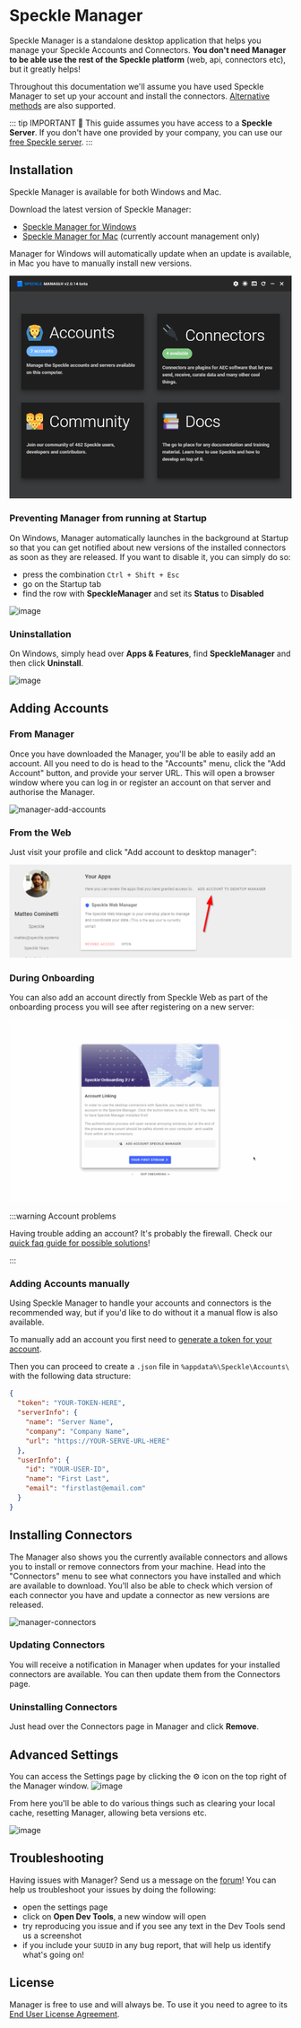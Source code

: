 # Speckle Manager

Speckle Manager is a standalone desktop application that helps you manage your Speckle Accounts and Connectors.
**You don't need Manager to be able use the rest of the Speckle platform** (web, api, connectors etc), but it greatly helps!

Throughout this documentation we'll assume you have used Speckle Manager to set up your account and install the connectors. [Alternative methods](/user/manager.md#adding-accounts-manually) are also supported.

::: tip IMPORTANT 🙌
This guide assumes you have access to a **Speckle Server**.
If you don't have one provided by your company, you can use our [free Speckle server](https://speckle.systems/getstarted/).
:::

## Installation

Speckle Manager is available for both Windows and Mac.

Download the latest version of Speckle Manager:

- [Speckle Manager for Windows](https://speckle-releases.ams3.digitaloceanspaces.com/manager/SpeckleManager%20Setup.exe)
- [Speckle Manager for Mac](https://speckle-releases.ams3.digitaloceanspaces.com/manager/SpeckleManager%20Setup.dmg) (currently account management only)

Manager for Windows will automatically update when an update is available, in Mac you have to manually install new versions.

![screenshot of the manager](../.vuepress/public/assets/manager.png)

### Preventing Manager from running at Startup

On Windows, Manager automatically launches in the background at Startup so that you can get notified about new versions of the installed connectors as soon as they are released.
If you want to disable it, you can simply do so:

- press the combination `Ctrl + Shift + Esc`
- go on the Startup tab
- find the row with **SpeckleManager** and set its **Status** to **Disabled**

![image](https://user-images.githubusercontent.com/2679513/112289752-7caab280-8c86-11eb-8c9a-928d536e8eb3.png)

### Uninstallation

On Windows, simply head over **Apps & Features**, find **SpeckleManager** and then click **Uninstall**.

![image](https://user-images.githubusercontent.com/2679513/112290160-dc08c280-8c86-11eb-962c-19a8a20afc94.png)

## Adding Accounts

### From Manager

Once you have downloaded the Manager, you'll be able to easily add an account. All you need to do is head to the "Accounts" menu, click the "Add Account" button, and provide your server URL. This will open a browser window where you can log in or register an account on that server and authorise the Manager.

![manager-add-accounts](https://user-images.githubusercontent.com/7717434/106609140-2c07ba80-655d-11eb-9728-d59b850ac9a2.gif)

### From the Web

Just visit your profile and click "Add account to desktop manager":

![image-20210322195941511](./img/manager/image-20210322195941511.png)

### During Onboarding

You can also add an account directly from Speckle Web as part of the onboarding process you will see after registering on a new server:

![account-onboarding](./img/manager/account-onboarding.gif)

:::warning Account problems

Having trouble adding an account? It's probably the firewall. Check our [quick faq guide for possible solutions](/user/FAQs.html#i-cannot-add-an-account-in-speckle-manager)!

:::

### Adding Accounts manually

Using Speckle Manager to handle your accounts and connectors is the recommended way, but if you'd like to do without it a manual flow is also available.

To manually add an account you first need to [generate a token for your account](/dev/tokens-apps).

Then you can proceed to create a `.json` file in `%appdata%\Speckle\Accounts\` with the following data structure:

```json
{
  "token": "YOUR-TOKEN-HERE",
  "serverInfo": {
    "name": "Server Name",
    "company": "Company Name",
    "url": "https://YOUR-SERVE-URL-HERE"
  },
  "userInfo": {
    "id": "YOUR-USER-ID",
    "name": "First Last",
    "email": "firstlast@email.com"
  }
}
```

## Installing Connectors

The Manager also shows you the currently available connectors and allows you to install or remove connectors from your machine. Head into the "Connectors" menu to see what connectors you have installed and which are available to download. You'll also be able to check which version of each connector you have and update a connector as new versions are released.

![manager-connectors](https://user-images.githubusercontent.com/7717434/106609134-2b6f2400-655d-11eb-8d2a-1730115e3bc7.gif)

### Updating Connectors

You will receive a notification in Manager when updates for your installed connectors are available. You can then update them from the Connectors page.

### Uninstalling Connectors

Just head over the Connectors page in Manager and click **Remove**.

## Advanced Settings

You can access the Settings page by clicking the ⚙ icon on the top right of the Manager window.
![image](https://user-images.githubusercontent.com/2679513/112290969-a1535a00-8c87-11eb-82f8-8e3a4b630e7c.png)

From here you'll be able to do various things such as clearing your local cache, resetting Manager, allowing beta versions etc.

![image](https://user-images.githubusercontent.com/2679513/112291184-cc3dae00-8c87-11eb-9c02-693108f499fb.png)

## Troubleshooting

Having issues with Manager? Send us a message on the [forum](https://speckle.community)!
You can help us troubleshoot your issues by doing the following:

- open the settings page
- click on **Open Dev Tools**, a new window will open
- try reproducing you issue and if you see any text in the Dev Tools send us a screenshot
- if you include your `SUUID` in any bug report, that will help us identify what's going on!

## License

Manager is free to use and will always be.
To use it you need to agree to its [End User License Agreement](https://speckle.systems/eula/).

